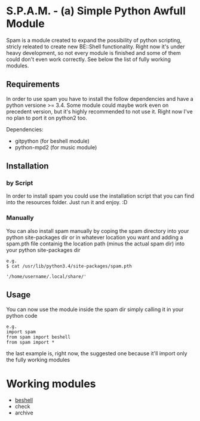 # S.P.A.M. - (a) Simple Python Awfull Module

Spam is a module created to expand the possibility of python scripting, stricly releated to create new BE::Shell
functionality. Right now it's under heavy development, so not every module is finished and some of them could don't even
work correctly. See below the list of fully working modules.

## Requirements
In order to use spam you have to install the follow dependencies and have a python versione >= 3.4.
Some module could maybe work even on precedent version, but it's highly recommended to not use it.
Right now I've no plan to port it on python2 too.

Dependencies:
* gitpython   (for beshell module)
* python-mpd2 (for music module)

## Installation

### by Script
In order to install spam you could use the installation script that you can find into the resources folder. Just run it
and enjoy. :D

### Manually
You can also install spam manually by coping the spam directory into your python site-packages dir or in whatever 
location you want and adding a spam.pth file containig the location path (minus the actual spam dir) into your python 
site-packages dir

    e.g.
    $ cat /usr/lib/python3.4/site-packages/spam.pth
    
    '/home/username/.local/share/'

## Usage
You can now use the module inside the spam dir simply calling it in your python code

    e.g.
    import spam
    from spam import beshell
    from spam import *

the last example is, right now, the suggested one because it'll import only the fully working modules

# Working modules
* [beshell](https://github.com/ParanoidNemo/spam/wiki/beshell)
* check
* archive
